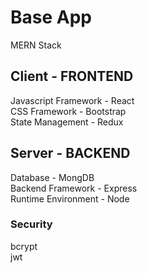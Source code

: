 # Base App
MERN Stack  

## Client - FRONTEND
Javascript Framework - React  
CSS Framework - Bootstrap  
State Management - Redux  

## Server - BACKEND
Database - MongDB  
Backend Framework - Express  
Runtime Environment - Node  

### Security
bcrypt  
jwt  